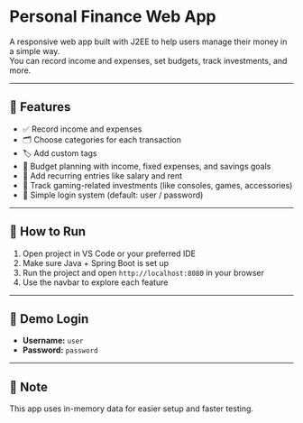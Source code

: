 # Personal Finance Web App

A responsive web app built with J2EE to help users manage their money in a simple way.  
You can record income and expenses, set budgets, track investments, and more.

---

## 🔧 Features

- ✅ Record income and expenses  
- 🗂️ Choose categories for each transaction  
- 🏷️ Add custom tags  
- 📅 Budget planning with income, fixed expenses, and savings goals  
- 🔁 Add recurring entries like salary and rent  
- 💸 Track gaming-related investments (like consoles, games, accessories)  
- 🔐 Simple login system (default: user / password)

---

## 🚀 How to Run

1. Open project in VS Code or your preferred IDE  
2. Make sure Java + Spring Boot is set up  
3. Run the project and open `http://localhost:8080` in your browser  
4. Use the navbar to explore each feature

---

## 🙌 Demo Login

- **Username:** `user`  
- **Password:** `password`

---

## 📌 Note

This app uses in-memory data for easier setup and faster testing.
